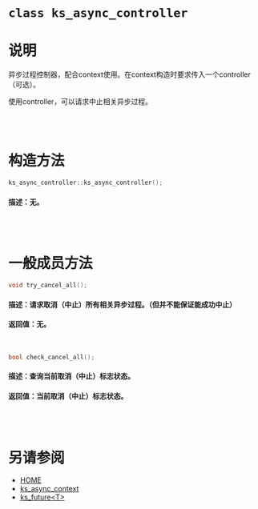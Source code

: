 ﻿# `class ks_async_controller`

# 说明

异步过程控制器，配合context使用。在context构造时要求传入一个controller（可选）。

使用controller，可以请求中止相关异步过程。

<br>
<br>


# 构造方法

```C++
ks_async_controller::ks_async_controller();
```
#### 描述：无。
<br>
<br>


# 一般成员方法

```C++
void try_cancel_all();
```
#### 描述：请求取消（中止）所有相关异步过程。（但并不能保证能成功中止）
#### 返回值：无。
<br>

```C++
bool check_cancel_all();
```
#### 描述：查询当前取消（中止）标志状态。
#### 返回值：当前取消（中止）标志状态。
<br>
<br>



# 另请参阅
  - [HOME](HOME.md)
  - [ks_async_context](ks_async_context.md)
  - [ks_future\<T>](ks_future.md)
  